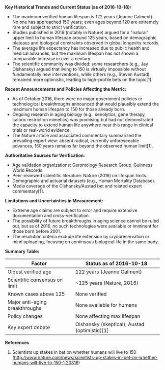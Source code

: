 **Key Historical Trends and Current Status (as of 2016-10-18):**

- The maximum verified human lifespan is 122 years (Jeanne Calment). No one has approached 150 years; even ages beyond 120 are extremely rare and subject to strict verification.
- Studies published in 2016 (notably in Nature) argued for a "natural" upper limit to human lifespan around 125 years, based on demographic plateaus and biological constraints observed in global longevity records.
- The average life expectancy has increased due to public health and medical advances, but the maximum lifespan has not shown a comparable increase in over a century.
- The scientific community was divided: some researchers (e.g., Jay Olshansky) argued that living to 150 is virtually impossible without fundamentally new interventions, while others (e.g., Steven Austad) remained more optimistic, leading to high-profile bets on the topic[1].

**Recent Announcements and Policies Affecting the Metric:**

- As of October 2016, there were no major government policies or technological breakthroughs announced that would plausibly extend the maximum human lifespan to 150 for those already born.
- Ongoing research in aging biology (e.g., senolytics, gene therapy, caloric restriction mimetics) was promising but had not demonstrated the capacity to extend human life anywhere near this range in clinical trials or real-world evidence.
- The Nature article and associated commentary summarized the prevailing expert view: absent radical, currently unforeseeable advances, 150 years remains far beyond the observed human limit[1].

**Authoritative Sources for Verification:**

- Age validation organizations: Gerontology Research Group, Guinness World Records.
- Peer-reviewed scientific literature: Nature (2016) on lifespan limits.
- Demographic and actuarial datasets (e.g., Human Mortality Database).
- Media coverage of the Olshansky/Austad bet and related expert commentary[1].

**Limitations and Uncertainties in Measurement:**

- Extreme age claims are subject to error and require extensive documentation and cross-verification.
- The possibility of future breakthroughs in aging science cannot be ruled out, but as of 2016, no such technologies were available or imminent for those born before 2001.
- The resolution criteria exclude life extension by cryopreservation or mind uploading, focusing on continuous biological life in the same body.

**Summary Table:**

| Factor                        | Status as of 2016-10-18          |
|-------------------------------|----------------------------------|
| Oldest verified age           | 122 years (Jeanne Calment)       |
| Scientific consensus on limit | ~125 years (Nature, 2016)        |
| Known cases above 125         | None verified                    |
| Major anti-aging breakthroughs| None available for humans        |
| Policy changes                | None affecting max lifespan      |
| Key expert debate             | Olshansky (skeptical), Austad (optimistic)[1] |

**References**
1. Scientists up stakes in bet on whether humans will live to 150 (http://www.nature.com/news/scientists-up-stakes-in-bet-on-whether-humans-will-live-to-150-1.20818)